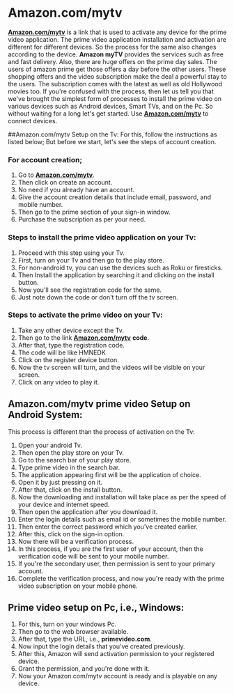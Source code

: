 # Amazon.com/mytv 

**[Amazon.com/mytv](https://amazonmytvcode.github.io/)** is a link that is used to activate any device for the prime video application. The prime video application installation and activation are different for different devices. So the process for the same also changes according to the device. **Amazon myTV** provides the services such as free and fast delivery. Also, there are huge offers on the prime day sales. The users of amazon prime get those offers a day before the other users.
These shopping offers and the video subscription make the deal a powerful stay to the users. The subscription comes with the latest as well as old Hollywood movies too. If you're confused with the process, then let us tell you that we've brought the simplest form of processes to install the prime video on various devices such as Android devices, Smart TVs, and on the Pc. So without waiting for a long let's get started. Use **[Amazon.com/mytv](https://amazonmytvcode.github.io/)** to connect devices.

##Amazon.com/mytv Setup on the Tv:
For this, follow the instructions as listed below; But before we start, let's see the steps of account creation.

### For account creation;
1. Go to **[Amazon.com/mytv](https://amazonmytvcode.github.io/)**.
2. Then click on create an account.
3. No need if you already have an account.
4. Give the account creation details that include email, password, and mobile number.
5. Then go to the prime section of your sign-in window.
6. Purchase the subscription as per your need.

### Steps to install the prime video application on your Tv:
1. Proceed with this step using your Tv.
2. First, turn on your Tv and then go to the play store.
3. For non-android tv, you can use the devices such as Roku or firesticks.
4. Then Install the application by searching it and clicking on the install button.
5. Now you'll see the registration code for the same.
6. Just note down the code or don't turn off the tv screen.

### Steps to activate the prime video on your Tv:
1. Take any other device except the Tv.
2. Then go to the link **[Amazon.com/mytv](https://amazonmytvcode.github.io/)** **code**.
3. After that, type the registration code.
4. The code will be like HMNEDK
5. Click on the register device button.
6. Now the tv screen will turn, and the videos will be visible on your screen.
7. Click on any video to play it.

## Amazon.com/mytv prime video Setup on Android System:
This process is different than the process of activation on the Tv:

1. Open your android Tv.
2. Then open the play store on your Tv.
3. Go to the search bar of your play store.
4. Type prime video in the search bar.
5. The application appearing first will be the application of choice.
6. Open it by just pressing on it.
7. After that, click on the install button.
8. Now the downloading and installation will take place as per the speed of your device and internet speed.
9. Then open the application after you download it.
10. Enter the login details such as email id or sometimes the mobile number.
11. Then enter the correct password which you've created earlier.
12. After this, click on the sign-in option.
13. Now there will be a verification process.
14. In this process, if you are the first user of your account, then the verification code will be sent to your mobile number.
15. If you're the secondary user, then permission is sent to your primary account.
16. Complete the verification process, and now you're ready with the prime video subscription on your mobile phone.

## Prime video setup on Pc, i.e., Windows:
1. For this, turn on your windows Pc.
2. Then go to the web browser available.
3. After that, type the URL, i.e., **primevideo.com**.
4. Now input the login details that you've created previously.
5. After this, Amazon will send activation permission to your registered device.
6. Grant the permission, and you're done with it.
7. Now your Amazon.com/mytv account is ready and is playable on any device.
